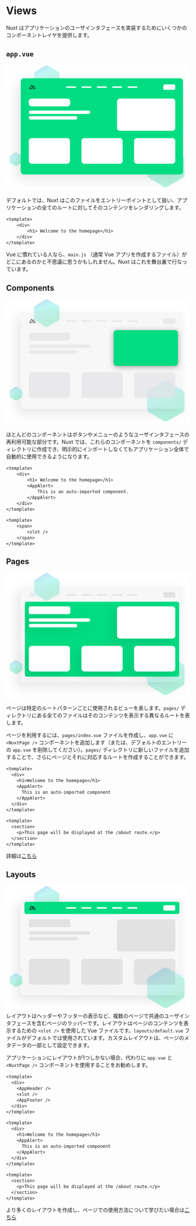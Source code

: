 # Views
Nuxt はアプリケーションのユーザインタフェースを実装するためにいくつかのコンポーネントレイヤを提供します。

## `app.vue`
![app](images/app.svg)

デフォルトでは、Nuxt はこのファイルをエントリーポイントとして扱い、アプリケーションの全てのルートに対してそのコンテンツをレンダリングします。
```Vue
<template>
    <div>
        <h1> Welcome to the homepage</h1>
    </div>
</template>
```
Vue に慣れている人なら、`main.js` （通常 Vue アプリを作成するファイル）がどこにあるのかと不思議に思うかもしれません。Nuxt はこれを舞台裏で行なっています。

## Components
![components](images/components.svg)

ほとんどのコンポーネントはボタンやメニューのようなユーザインタフェースの再利用可能な部分です。Nuxt では、これらのコンポーネントを `components/` ディレクトリに作成でき、明示的にインポートしなくてもアプリケーション全体で自動的に使用できるようになります。
```Vue
<template>
    <div>
        <h1> Welcome to the homepage</h1>
        <AppAlert>
            This is an auto-imported component.
        </AppAlert>
    </div>
</template>
```
```Vue
<template>
    <span>
        <slot />
    </span>
</template>
```

## Pages
![pages](images/pages.svg)

ページは特定のルートパターンごとに使用されるビューを表します。`pages/` ディレクトリにある全てのファイルはそのコンテンツを表示する異なるルートを表します。

ページを利用するには、`pages/index.vue` ファイルを作成し、`app.vue` に `<NuxtPage />` コンポーネントを追加します（または、デフォルトのエントリーの `app.vue` を削除してください）。`pages/` ディレクトリに新しいファイルを追加することで、さらにページとそれに対応するルートを作成することができます。
```Vue
<template>
  <div>
    <h1>Welcome to the homepage</h1>
    <AppAlert>
      This is an auto-imported component
    </AppAlert>
  </div>
</template>
```
```Vue
<template>
  <section>
    <p>This page will be displayed at the /about route.</p>
  </section>
</template>
```
詳細は[こちら](https://nuxt.com/docs/getting-started/routing)

## Layouts
![layouts](images/layouts.svg)
レイアウトはヘッダーやフッターの表示など、複数のページで共通のユーザインタフェースを含むページのラッパーです。レイアウトはページのコンテンツを表示するための `<slot />` を使用した Vue ファイルです。`layouts/default.vue` ファイルがデフォルトでは使用されています。カスタムレイアウトは、ページのメタデータの一部として設定できます。

アプリケーションにレイアウトが1つしかない場合、代わりに `app.vue` と `<NuxtPage />` コンポーネントを使用することをお勧めします。

```Vue
<template>
  <div>
    <AppHeader />
    <slot />
    <AppFooter />
  </div>
</template>
```
```Vue
<template>
  <div>
    <h1>Welcome to the homepage</h1>
    <AppAlert>
      This is an auto-imported component
    </AppAlert>
  </div>
</template>
```
```Vue
<template>
  <section>
    <p>This page will be displayed at the /about route.</p>
  </section>
</template>
```
より多くのレイアウトを作成し、ページでの使用方法について学びたい場合は[こちら](https://nuxt.com/docs/guide/directory-structure/layouts)